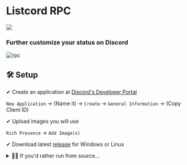 # Listcord RPC

<a href="https://listcord.ga">
    <img src="https://discordapp.com/api/guilds/726798031965519873/widget.png?style=shield">
</a>

### Further customize your status on Discord

![rpc](https://user-images.githubusercontent.com/33952641/118396127-59eab800-b691-11eb-9aed-49e56bb400c6.PNG)

## 🛠 Setup

✔ Create an application at [Discord's Developer Portal](https://discord.com/developers/applications)

`New Application` -> (Name it) -> `Create` -> `General Information` -> (Copy Client ID)

✔ Upload images you will use

`Rich Presence` -> `Add Image(s)`

✔ Download latest [release](https://github.com/listcord/rpc/releases) for Windows or Linux

<details>
    <summary>👨‍💻 If you'd rather run from source...</summary>
    <br>
    
✔ Clone repository (Requires [Git](https://git-scm.com/downloads))

`git clone https://github.com/listcord/rpc.git`

✔ Enter directory and install dependencies (Requires [Node.js v14](https://nodejs.org/en/download))

`npm ci`

`npm start`

> Downloading Electron for the first time may awhile
</details>
